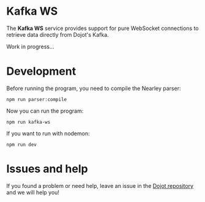 # Kafka WS
The **Kafka WS** service provides support for pure WebSocket connections to retrieve data directly from Dojot's Kafka.

Work in progress...

# Development

Before running the program, you need to compile the Nearley parser:
```shell
npm run parser:compile
```

Now you can run the program:
```shell
npm run kafka-ws
```

If you want to run with nodemon:
```shell
npm run dev
```

# **Issues and help**

If you found a problem or need help, leave an issue in the [Dojot repository](https://github.com/dojot/dojot) and we will help you!
